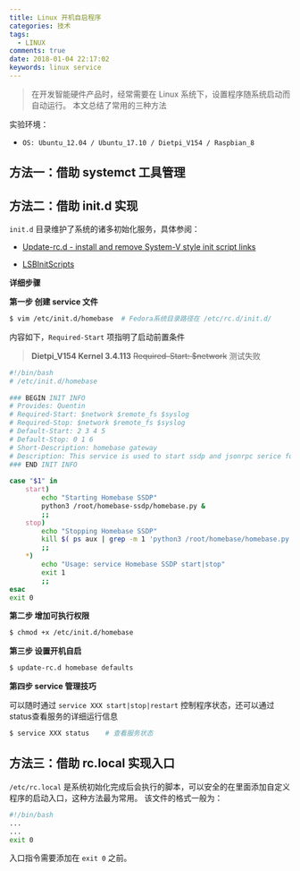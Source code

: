 ```yaml
---
title: Linux 开机自启程序
categories: 技术
tags:
  - LINUX
comments: true
date: 2018-01-04 22:17:02
keywords: linux service
---
```


> 在开发智能硬件产品时，经常需要在 Linux 系统下，设置程序随系统启动而自动运行。
> 本文总结了常用的三种方法

实验环境：
* `OS: Ubuntu_12.04 / Ubuntu_17.10 / Dietpi_V154 / Raspbian_8`

## 方法一：借助 systemct 工具管理


## 方法二：借助 init.d 实现

`init.d` 目录维护了系统的诸多初始化服务，具体参阅：

* [Update-rc.d - install and remove System-V style init script links](http://manpages.ubuntu.com/manpages/xenial/man8/update-rc.d.8.html) 

* [LSBInitScripts](https://wiki.debian.org/LSBInitScripts) 

**详细步骤**

**第一步 创建 service 文件**
``` bash
$ vim /etc/init.d/homebase  # Fedora系统目录路径在 /etc/rc.d/init.d/
```
内容如下，`Required-Start` 项指明了启动前置条件

> **Dietpi_V154 Kernel 3.4.113** ~~Required-Start: $network~~ 测试失败

``` bash
#!/bin/bash
# /etc/init.d/homebase
    
### BEGIN INIT INFO
# Provides: Quentin
# Required-Start: $network $remote_fs $syslog
# Required-Stop: $network $remote_fs $syslog
# Default-Start: 2 3 4 5
# Default-Stop: 0 1 6
# Short-Description: homebase gateway
# Description: This service is used to start ssdp and jsonrpc serice for homebase
### END INIT INFO
    
case "$1" in
    start)
        echo "Starting Homebase SSDP"
        python3 /root/homebase-ssdp/homebase.py &
        ;;
    stop)
        echo "Stopping Homebase SSDP"
        kill $( ps aux | grep -m 1 'python3 /root/homebase/homebase.py' | awk '{ print $2 }' )
        ;;
    *)
        echo "Usage: service Homebase SSDP start|stop"
        exit 1
        ;;
esac
exit 0
```

**第二步 增加可执行权限**

``` bash
$ chmod +x /etc/init.d/homebase
```

**第三步 设置开机自启**

``` bash
$ update-rc.d homebase defaults
 ```

**第四步 service 管理技巧**

可以随时通过 `service XXX start|stop|restart` 控制程序状态，还可以通过status查看服务的详细运行信息
``` bash
$ service XXX status    # 查看服务状态
```

## 方法三：借助 rc.local 实现入口
`/etc/rc.local` 是系统初始化完成后会执行的脚本，可以安全的在里面添加自定义程序的启动入口，这种方法最为常用。
该文件的格式一般为：

``` bash
#!/bin/bash
...
...
exit 0
```

入口指令需要添加在 `exit 0` 之前。
